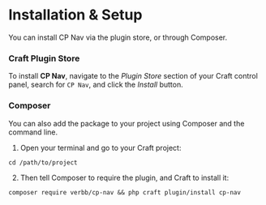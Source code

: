 # Installation & Setup
You can install CP Nav via the plugin store, or through Composer.

### Craft Plugin Store
To install **CP Nav**, navigate to the _Plugin Store_ section of your Craft control panel, search for `CP Nav`, and click the _Install_ button.

### Composer
You can also add the package to your project using Composer and the command line.

1. Open your terminal and go to your Craft project:
```shell
cd /path/to/project
```

2. Then tell Composer to require the plugin, and Craft to install it:
```shell
composer require verbb/cp-nav && php craft plugin/install cp-nav
```

